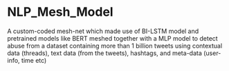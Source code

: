 # NLP_Mesh_Model
A custom-coded mesh-net which made use of BI-LSTM model and pretrained  models like BERT meshed together with a MLP model to detect abuse from a dataset  containing more than 1 billion tweets using contextual data (threads), text data (from the  tweets), hashtags, and meta-data (user-info, time etc)
